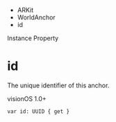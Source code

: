 

- ARKit
- WorldAnchor
-  id 

Instance Property

# id

The unique identifier of this anchor.

visionOS 1.0+

``` source
var id: UUID { get }
```

